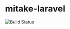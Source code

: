# mitake-laravel

[![Build Status](https://travis-ci.org/minchao/mitake-laravel.svg?branch=master)](https://travis-ci.org/minchao/mitake-laravel)

